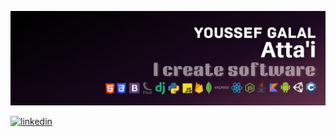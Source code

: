 ![Banner](https://github.com/youssef-attai/youssef-attai/blob/main/banner.png)

[1]: https://www.linkedin.com/youssef-attai/

[![linkedin](https://cdn.jsdelivr.net/gh/devicons/devicon/icons/linkedin/linkedin-original.svg)][1]